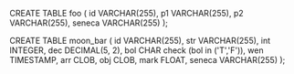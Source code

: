 
CREATE TABLE foo (
  id VARCHAR(255),
  p1 VARCHAR(255),
  p2 VARCHAR(255),
  seneca VARCHAR(255)
);

CREATE TABLE moon_bar (
  id VARCHAR(255),
  str VARCHAR(255),
  int INTEGER,
  dec DECIMAL(5, 2),
  bol CHAR check (bol in ('T','F')),
  wen TIMESTAMP,
  arr CLOB,
  obj CLOB,
  mark FLOAT,
  seneca VARCHAR(255)
);